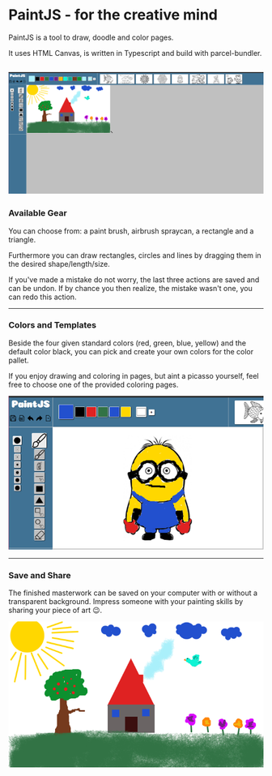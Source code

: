# PaintJS - for the creative mind

PaintJS is a tool to draw, doodle and color pages. 

It uses HTML Canvas, is written in Typescript and build with parcel-bundler.
 
 ![alt app](images/full_app_with_picture.png)
---
 ### Available Gear
You can choose from: a paint brush, airbrush spraycan, a rectangle and a triangle.

Furthermore you can draw rectangles, circles and lines by dragging them in the desired shape/length/size.

If you've made a mistake do not worry, the last three actions are saved and can be undon. If by chance you then realize, the mistake wasn't one, you can redo this action.

---
### Colors and Templates
Beside the four given standard colors (red, green, blue, yellow) and the default color black, you can pick and create your own colors for the color pallet.

If you enjoy drawing and coloring in pages, but aint a picasso yourself, feel free to choose one of the provided coloring pages.

![alt app](images/minion_ausgemalt.png)

___
### Save and Share
The finished masterwork can be saved on your computer with or without a transparent background. Impress someone with your painting skills by sharing your piece of art 😉.

![alt app](images/drawing_2)

